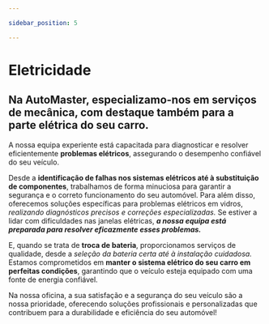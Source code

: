 ```yaml
---

sidebar_position: 5

---
```


 

# Eletricidade

 

## Na AutoMaster, especializamo-nos em serviços de mecânica, com destaque também para a **parte elétrica do seu carro.** 

A nossa equipa experiente está capacitada para diagnosticar e resolver eficientemente **problemas elétricos**, assegurando o desempenho confiável do seu veículo.

Desde a **identificação de falhas nos sistemas elétricos até à substituição de componentes**, trabalhamos de forma minuciosa para garantir a segurança e o correto funcionamento do seu automóvel. Para além disso, oferecemos soluções específicas para problemas elétricos em vidros, _realizando diagnósticos precisos e correções especializadas._ Se estiver a lidar com dificuldades nas janelas elétricas, **_a nossa equipa está preparada para resolver eficazmente esses problemas._**

 

E, quando se trata de **troca de bateria**, proporcionamos serviços de qualidade, desde a _seleção da bateria certa até à instalação cuidadosa._ Estamos comprometidos em **manter o sistema elétrico do seu carro em perfeitas condições**, garantindo que o veículo esteja equipado com uma fonte de energia confiável.

 

Na nossa oficina, a sua satisfação e a segurança do seu veículo são a nossa prioridade, oferecendo soluções profissionais e personalizadas que contribuem para a durabilidade e eficiência do seu automóvel!
